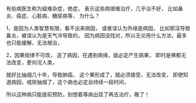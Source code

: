有些病医生称为疑难杂症，绝症，
表示这些病很难治疗，几乎治不好，
比如鼻炎、癌症、心脏病、糖尿病等，
为什么？

1，是因为人类智慧有限，看不出来病因，
或者误认为外缘是病因，
比如邪淫导致鼻炎，被误认为是天气冷导致的，
因为病因没找对，所以无论用什么方法，最多也只能缓解，无法根治，

2，因果规律不可改，
造了病因，在遇到病缘，就必定产生病果，
即时是佛都无法改变，更何况人类，

就好比抽烟几十年，导致肺癌，
这个果形成了，就必须接受，无法改变，
即使知道病因，戒除抽烟了，这个病也必定会持续一段时间，

所以这种病只能提前预防，别想着等病出现了再去治疗，晚了！